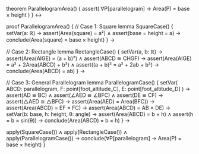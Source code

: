 theorem ParallelogramArea() {
  assert(
    ∀P[parallelogram] → Area(P) = base × height
  )
} ↔

proof ParallelogramArea() {
  // Case 1: Square
  lemma SquareCase() {
    setVar(a: ℝ) →
    assert(Area(square) = a²) ∧
    assert(base = height = a) →
    conclude(Area(square) = base × height)
  } →

  // Case 2: Rectangle
  lemma RectangleCase() {
    setVar(a, b: ℝ) →
    assert(Area(AIGE) = (a + b)²) ∧
    assert(ABCD ≅ CHGF) →
    assert(Area(AIGE) = a² + 2Area(ABCD) + b²) ∧
    assert((a + b)² = a² + 2ab + b²) →
    conclude(Area(ABCD) = ab)
  } →

  // Case 3: General Parallelogram
  lemma ParallelogramCase() {
    setVar(
      ABCD: parallelogram,
      F: point[foot_altitude_C],
      E: point[foot_altitude_D]
    ) →
    assert(AD ≅ BC) ∧
    assert(∠AED ≅ ∠BFC) ∧
    assert(DE ≅ CF) →
    assert(△AED ≅ △BFC) →
    assert(Area(AED) = Area(BFC)) →
    assert(Area(ABCD) = EF × FC) →
    assert(Area(ABCD) = AB × DE) →
    setVar(b: base, h: height, θ: angle) →
    assert(Area(ABCD) = b × h) ∧
    assert(h = b × sin(θ)) →
    conclude(Area(ABCD) = b × h)
  } →

  apply(SquareCase()) ∧
  apply(RectangleCase()) ∧
  apply(ParallelogramCase()) →
  conclude(∀P[parallelogram] → Area(P) = base × height)
}